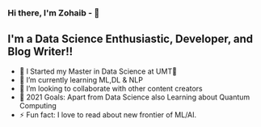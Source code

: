 ### Hi there, I'm Zohaib - 👋

## I'm a Data Science Enthusiastic, Developer, and Blog Writer!!

- 🔭 I Started my Master in Data Science at UMT🤣 
- 🌱 I’m currently  learning ML,DL & NLP 
- 👯 I’m looking to collaborate with other content creators
- 🥅 2021 Goals: Apart from Data Science also Learning about Quantum Computing 
- ⚡ Fun fact: I love to read about new frontier of ML/AI.



